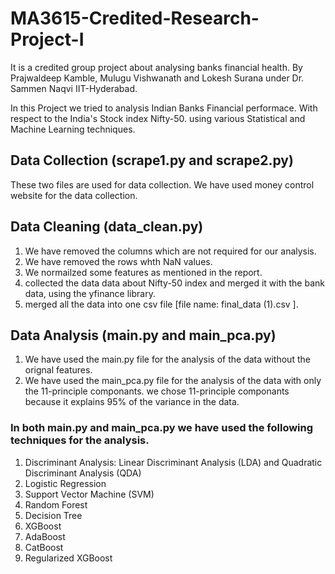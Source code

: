 # MA3615-Credited-Research-Project-I
It is a credited group project about analysing banks financial health. By Prajwaldeep Kamble, Mulugu Vishwanath and Lokesh Surana under Dr. Sammen Naqvi IIT-Hyderabad.

In this Project we tried to analysis Indian Banks Financial performace. With respect to the India's Stock index Nifty-50. using various Statistical and Machine Learning techniques. 

## Data Collection (scrape1.py and scrape2.py)
These two files are used for data collection. We have used money control website for the data collection. 

## Data Cleaning (data_clean.py)
1. We have removed the columns which are not required for our analysis.
2. We have removed the rows whth NaN values.
3. We normailzed some features as mentioned in the report.
4. collected the data data about Nifty-50 index and merged it with the bank data, using the yfinance library.
5. merged all the data into one csv file [file name: final_data (1).csv ].

## Data Analysis (main.py and main_pca.py)
1. We have used the main.py file for the analysis of the data without the orignal features.
2. We have used the main_pca.py file for the analysis of the data with only the 11-principle componants. we chose 11-principle componants because it explains 95% of the variance in the data.
### In both main.py and main_pca.py we have used the following techniques for the analysis.
1. Discriminant Analysis: Linear Discriminant Analysis (LDA) and Quadratic Discriminant Analysis (QDA)
2. Logistic Regression
3. Support Vector Machine (SVM)
4. Random Forest
5. Decision Tree
6. XGBoost
7. AdaBoost
8. CatBoost
9. Regularized XGBoost 

